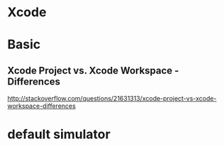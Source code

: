Xcode
============

# Basic

## Xcode Project vs. Xcode Workspace - Differences

<http://stackoverflow.com/questions/21631313/xcode-project-vs-xcode-workspace-differences>

# default simulator